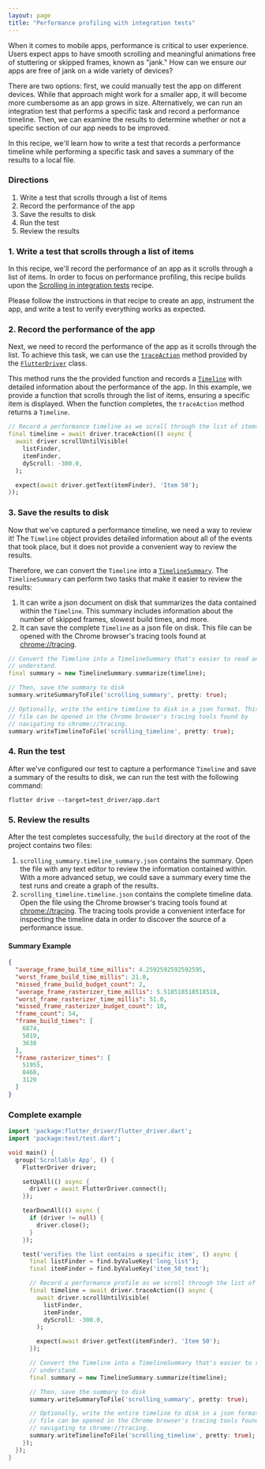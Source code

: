 ```yaml
---
layout: page
title: "Performance profiling with integration tests"
---
```


When it comes to mobile apps, performance is critical to user experience. Users
expect apps to have smooth scrolling and meaningful animations free of
stuttering or skipped frames, known as "jank." How can we ensure our apps are
free of jank on a wide variety of devices? 

There are two options: first, we could manually test the app on different
devices. While that approach might work for a smaller app, it will become more
cumbersome as an app grows in size. Alternatively, we can run an integration
test that performs a specific task and record a performance timeline. Then, we
can examine the results to determine whether or not a specific section of our
app needs to be improved.

In this recipe, we'll learn how to write a test that records a performance
timeline while performing a specific task and saves a summary of the results to 
a local file.

### Directions

  1. Write a test that scrolls through a list of items
  2. Record the performance of the app
  3. Save the results to disk
  4. Run the test
  5. Review the results

### 1. Write a test that scrolls through a list of items

In this recipe, we'll record the performance of an app as it scrolls through a
list of items. In order to focus on performance profiling, this recipe builds 
upon the 
[Scrolling in integration tests](/cookbook/testing/integration-test-scrolling/)
recipe.

Please follow the instructions in that recipe to create an app, instrument the
app, and write a test to verify everything works as expected.

### 2. Record the performance of the app

Next, we need to record the performance of the app as it scrolls through the
list. To achieve this task, we can use the
[`traceAction`](https://docs.flutter.io/flutter/flutter_driver/FlutterDriver/traceAction.html)
method provided by the
[`FlutterDriver`](https://docs.flutter.io/flutter/flutter_driver/FlutterDriver-class.html)
class.

This method runs the the provided function and records a
[`Timeline`](https://docs.flutter.io/flutter/flutter_driver/Timeline-class.html)
with detailed information about the performance of the app. In this example, we
provide a function that scrolls through the list of items, ensuring a specific
item is displayed. When the function completes, the `traceAction` method returns
a `Timeline`.

<!-- skip -->
```dart
// Record a performance timeline as we scroll through the list of items
final timeline = await driver.traceAction(() async {
  await driver.scrollUntilVisible(
    listFinder,
    itemFinder,
    dyScroll: -300.0,
  );

  expect(await driver.getText(itemFinder), 'Item 50');
});
```

### 3. Save the results to disk

Now that we've captured a performance timeline, we need a way to review it! 
The `Timeline` object provides detailed information about all of the events that
took place, but it does not provide a convenient way to review the results.

Therefore, we can convert the `Timeline` into a
[`TimelineSummary`](https://docs.flutter.io/flutter/flutter_driver/TimelineSummary-class.html).
The `TimelineSummary` can perform two tasks that make it easier to review the
results:

  1. It can write a json document on disk that summarizes the data contained 
  within the `Timeline`. This summary includes information about the number of 
  skipped frames, slowest build times, and more.
  2. It can save the complete `Timeline` as a json file on disk. This file can 
  be opened with the Chrome browser's tracing tools found at 
  [chrome://tracing](chrome://tracing).

<!-- skip -->
```dart
// Convert the Timeline into a TimelineSummary that's easier to read and
// understand.
final summary = new TimelineSummary.summarize(timeline);

// Then, save the summary to disk
summary.writeSummaryToFile('scrolling_summary', pretty: true);

// Optionally, write the entire timeline to disk in a json format. This
// file can be opened in the Chrome browser's tracing tools found by
// navigating to chrome://tracing.
summary.writeTimelineToFile('scrolling_timeline', pretty: true);
```

### 4. Run the test

After we've configured our test to capture a performance `Timeline` and save a 
summary of the results to disk, we can run the test with the following command:

```
flutter drive --target=test_driver/app.dart
```

### 5. Review the results

After the test completes successfully, the `build` directory at the root of 
the project contains two files:

  1. `scrolling_summary.timeline_summary.json` contains the summary. Open
  the file with any text editor to review the information contained within.
  With a more advanced setup, we could save a summary every time the test 
  runs and create a graph of the results.
  2. `scrolling_timeline.timeline.json` contains the complete timeline data.
  Open the file using the Chrome browser's tracing tools found at 
  [chrome://tracing](chrome://tracing). The tracing tools provide a 
  convenient interface for inspecting the timeline data in order to discover 
  the source of a performance issue.

#### Summary Example

```json
{
  "average_frame_build_time_millis": 4.2592592592592595,
  "worst_frame_build_time_millis": 21.0,
  "missed_frame_build_budget_count": 2,
  "average_frame_rasterizer_time_millis": 5.518518518518518,
  "worst_frame_rasterizer_time_millis": 51.0,
  "missed_frame_rasterizer_budget_count": 10,
  "frame_count": 54,
  "frame_build_times": [
    6874,
    5019,
    3638
  ],
  "frame_rasterizer_times": [
    51955,
    8468,
    3129
  ]
}
```

### Complete example

```dart
import 'package:flutter_driver/flutter_driver.dart';
import 'package:test/test.dart';

void main() {
  group('Scrollable App', () {
    FlutterDriver driver;

    setUpAll(() async {
      driver = await FlutterDriver.connect();
    });

    tearDownAll(() async {
      if (driver != null) {
        driver.close();
      }
    });

    test('verifies the list contains a specific item', () async {
      final listFinder = find.byValueKey('long_list');
      final itemFinder = find.byValueKey('item_50_text');

      // Record a performance profile as we scroll through the list of items
      final timeline = await driver.traceAction(() async {
        await driver.scrollUntilVisible(
          listFinder,
          itemFinder,
          dyScroll: -300.0,
        );

        expect(await driver.getText(itemFinder), 'Item 50');
      });

      // Convert the Timeline into a TimelineSummary that's easier to read and
      // understand.
      final summary = new TimelineSummary.summarize(timeline);

      // Then, save the summary to disk
      summary.writeSummaryToFile('scrolling_summary', pretty: true);

      // Optionally, write the entire timeline to disk in a json format. This
      // file can be opened in the Chrome browser's tracing tools found by
      // navigating to chrome://tracing.
      summary.writeTimelineToFile('scrolling_timeline', pretty: true);
    });
  });
}
```
